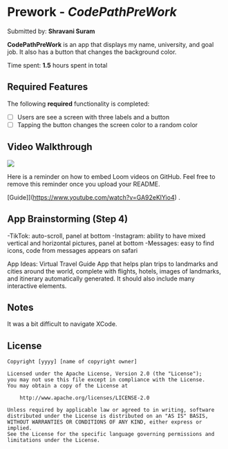 # Prework - *CodePathPreWork*

Submitted by: **Shravani Suram**

**CodePathPreWork** is an app that displays my name, university, and goal job. It also has a button that changes the background color.

Time spent: **1.5** hours spent in total

## Required Features

The following **required** functionality is completed:

- [ ] Users are see a screen with three labels and a button
- [ ] Tapping the button changes the screen color to a random color
 
## Video Walkthrough

![](https://i.imgur.com/BPKJ7Bq.gif)

Here is a reminder on how to embed Loom videos on GitHub. Feel free to remove this reminder once you upload your README. 

[Guide]](https://www.youtube.com/watch?v=GA92eKlYio4) .

## App Brainstorming (Step 4)
-TikTok: auto-scroll, panel at bottom
-Instagram: ability to have mixed vertical and horizontal pictures, panel at bottom
-Messages: easy to find icons, code from messages appears on safari

App Ideas:
Virtual Travel Guide App that helps plan trips to landmarks and cities around the world, complete with flights, hotels, images of landmarks, and itinerary automatically generated. It should also include many interactive elements.

## Notes

It was a bit difficult to navigate XCode.

## License

    Copyright [yyyy] [name of copyright owner]

    Licensed under the Apache License, Version 2.0 (the "License");
    you may not use this file except in compliance with the License.
    You may obtain a copy of the License at

        http://www.apache.org/licenses/LICENSE-2.0

    Unless required by applicable law or agreed to in writing, software
    distributed under the License is distributed on an "AS IS" BASIS,
    WITHOUT WARRANTIES OR CONDITIONS OF ANY KIND, either express or implied.
    See the License for the specific language governing permissions and
    limitations under the License.
